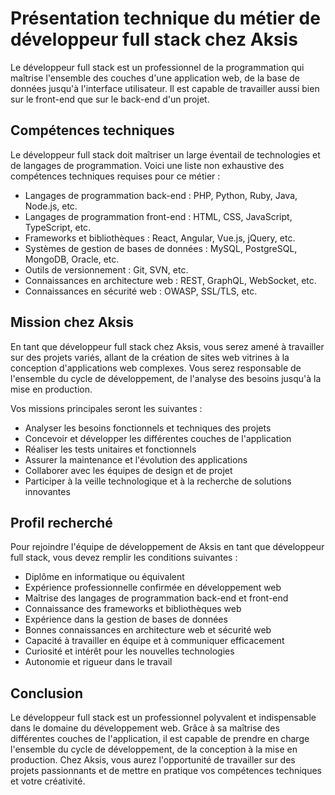 # Présentation technique du métier de développeur full stack chez Aksis

Le développeur full stack est un professionnel de la programmation qui maîtrise l'ensemble des couches d'une application web, de la base de données jusqu'à l'interface utilisateur. Il est capable de travailler aussi bien sur le front-end que sur le back-end d'un projet.

## Compétences techniques

Le développeur full stack doit maîtriser un large éventail de technologies et de langages de programmation. Voici une liste non exhaustive des compétences techniques requises pour ce métier :

- Langages de programmation back-end : PHP, Python, Ruby, Java, Node.js, etc.
- Langages de programmation front-end : HTML, CSS, JavaScript, TypeScript, etc.
- Frameworks et bibliothèques : React, Angular, Vue.js, jQuery, etc.
- Systèmes de gestion de bases de données : MySQL, PostgreSQL, MongoDB, Oracle, etc.
- Outils de versionnement : Git, SVN, etc.
- Connaissances en architecture web : REST, GraphQL, WebSocket, etc.
- Connaissances en sécurité web : OWASP, SSL/TLS, etc.

## Mission chez Aksis

En tant que développeur full stack chez Aksis, vous serez amené à travailler sur des projets variés, allant de la création de sites web vitrines à la conception d'applications web complexes. Vous serez responsable de l'ensemble du cycle de développement, de l'analyse des besoins jusqu'à la mise en production.

Vos missions principales seront les suivantes :

- Analyser les besoins fonctionnels et techniques des projets
- Concevoir et développer les différentes couches de l'application
- Réaliser les tests unitaires et fonctionnels
- Assurer la maintenance et l'évolution des applications
- Collaborer avec les équipes de design et de projet
- Participer à la veille technologique et à la recherche de solutions innovantes

## Profil recherché

Pour rejoindre l'équipe de développement de Aksis en tant que développeur full stack, vous devez remplir les conditions suivantes :

- Diplôme en informatique ou équivalent
- Expérience professionnelle confirmée en développement web
- Maîtrise des langages de programmation back-end et front-end
- Connaissance des frameworks et bibliothèques web
- Expérience dans la gestion de bases de données
- Bonnes connaissances en architecture web et sécurité web
- Capacité à travailler en équipe et à communiquer efficacement
- Curiosité et intérêt pour les nouvelles technologies
- Autonomie et rigueur dans le travail

## Conclusion

Le développeur full stack est un professionnel polyvalent et indispensable dans le domaine du développement web. Grâce à sa maîtrise des différentes couches de l'application, il est capable de prendre en charge l'ensemble du cycle de développement, de la conception à la mise en production. Chez Aksis, vous aurez l'opportunité de travailler sur des projets passionnants et de mettre en pratique vos compétences techniques et votre créativité.